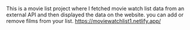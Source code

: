 This is a movie list project where I fetched movie watch list data from an external API and then displayed the data on the website. you can add or remove films from your list.                                                                                             https://moviewatchlist1.netlify.app/      
 
